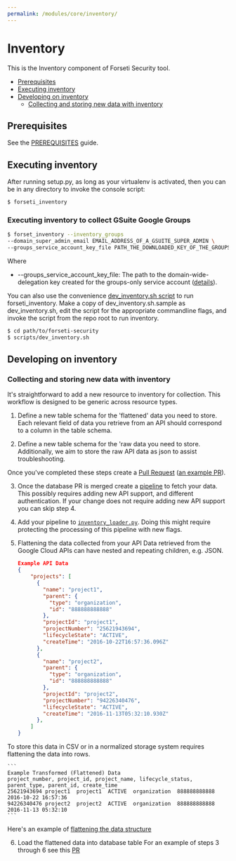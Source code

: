 ```yaml
---
permalink: /modules/core/inventory/
---
```

# Inventory
This is the Inventory component of Forseti Security tool.
  * [Prerequisites](#prerequisites)
  * [Executing inventory](#executing-inventory)
  * [Developing on inventory](#developing-on-inventory)
    * [Collecting and storing new data with inventory](#collecting-and-storing-new-data-with-inventory)

## Prerequisites
See the [PREREQUISITES](/docs/prerequisites/README.md) guide.

## Executing inventory
After running setup.py, as long as your virtualenv is activated, then you can be in
any directory to invoke the console script:

```sh
$ forseti_inventory
```

### Executing inventory to collect GSuite Google Groups

```sh
$ forset_inventory --inventory_groups
--domain_super_admin_email EMAIL_ADDRESS_OF_A_GSUITE_SUPER_ADMIN \
--groups_service_account_key_file PATH_THE_DOWNLOADED_KEY_OF_THE_GROUPS_SERVICE_ACCOUNT
```

Where
* --groups_service_account_key_file: The path to the
  domain-wide-delegation key created for the groups-only service account
  ([details](/docs/common/SERVICE-ACCOUNT.md#create-a-service-account-for-inventorying-of-gsuite-google-groups)).

You can also use the convenience [dev\_inventory.sh script](/scripts) to run forseti\_inventory. Make a copy of dev\_inventory.sh.sample as dev\_inventory.sh, edit the script for the appropriate commandline flags, and invoke the script from the repo root to run inventory.

```sh
$ cd path/to/forseti-security
$ scripts/dev_inventory.sh
```
## Developing on inventory
### Collecting and storing new data with inventory

It's straightforward to add a new resource to inventory for collection. This workflow is designed to be generic across resource types.

1. Define a new table schema for the 'flattened' data you need to store.
Each relevant field of data you retrieve from an API should correspond to a column in the table schema.

2. Define a new table schema for the 'raw data you need to store.
Additionally, we aim to store the raw API data as json to assist troubleshooting.

Once you've completed these steps create a [Pull Request](https://help.github.com/articles/creating-a-pull-request/) ([an example PR](https://github.com/GoogleCloudPlatform/forseti-security/pull/159)).

3. Once the database PR is merged create a [pipeline](/google/cloud/security/inventory/pipelines/) to fetch your data.
This possibly requires adding new API support, and different authentication. If your change does not require adding new API support you can skip step 4.

4. Add your pipeline to [`inventory_loader.py`](/google/cloud_securit/inventory/inventory_loader.py).
Doing this might require protecting the processing of this pipeline with new flags.

5. Flattening the data collected from your API
Data retrieved from the Google Cloud APIs can have nested and repeating children, e.g. JSON.

    ```json
    Example API Data
    {
        "projects": [
          {
            "name": "project1",
            "parent": {
              "type": "organization",
              "id": "888888888888"
            },
            "projectId": "project1",
            "projectNumber": "25621943694",
            "lifecycleState": "ACTIVE",
            "createTime": "2016-10-22T16:57:36.096Z"
          },
          {
            "name": "project2",
            "parent": {
              "type": "organization",
              "id": "888888888888"
            },
            "projectId": "project2",
            "projectNumber": "94226340476",
            "lifecycleState": "ACTIVE",
            "createTime": "2016-11-13T05:32:10.930Z"
          },
        ]
    }
    ```

To store this data in CSV or in a normalized storage system requires flattening the data into rows.

    ```
    Example Transformed (Flattened) Data
    project_number, project_id, project_name, lifecycle_status, parent_type, parent_id, create_time
    25621943694 project1  project1  ACTIVE  organization  888888888888  2016-10-22 16:57:36
    94226340476 project2  project2  ACTIVE  organization  888888888888  2016-11-13 05:32:10
    ```
Here's an example of [flattening the data structure](https://github.com/GoogleCloudPlatform/forseti-security/blob/master/google/cloud/security/inventory/transform_util.py#L29)

6. Load the flattened data into database table
For an example of steps 3 through 6 see this [PR](https://github.com/GoogleCloudPlatform/forseti-security/pull/165)